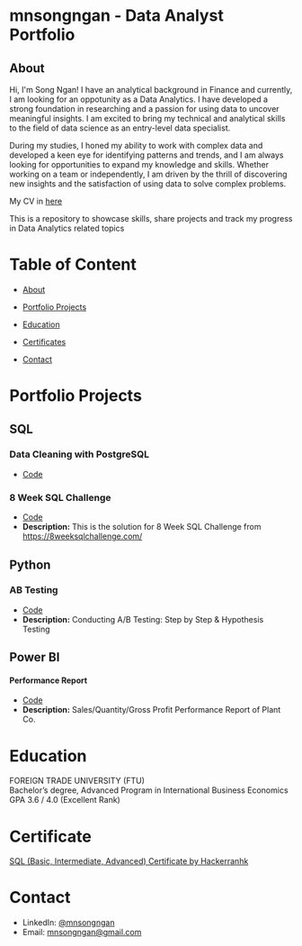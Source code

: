 # mnsongngan - Data Analyst Portfolio
## About
Hi, I'm Song Ngan! I have an analytical background in Finance and currently, I am looking for an oppotunity as a Data Analytics. I have developed a strong foundation in researching and a passion for using data to uncover meaningful insights. I am excited to bring my technical and analytical skills to the field of data science as an entry-level data specialist.

During my studies, I honed my ability to work with complex data and developed a keen eye for identifying patterns and trends, and I am always looking for opportunities to expand my knowledge and skills. Whether working on a team or independently, I am driven by the thrill of discovering new insights and the satisfaction of using data to solve complex problems.

My CV in [here](https://drive.google.com/drive/folders/1avE4bHcNSaQWbSnpfJk4tk8ViecgkWxt?usp=sharing)

This is a repository to showcase skills, share projects and track my progress in Data Analytics related topics

# Table of Content
* [About](https://github.com/mnsongngan/DA-portfolio/blob/main/README.md#about)
* [Portfolio Projects](https://github.com/mnsongngan/DA-portfolio/blob/main/README.md#portfolio-projects)
  
* [Education](https://github.com/mnsongngan/DA-portfolio/blob/main/README.md#education)

* [Certificates](https://github.com/mnsongngan/DA-portfolio/blob/main/README.md#certificates)

* [Contact](https://github.com/mnsongngan/DA-portfolio/blob/main/README.md#contact)

# Portfolio Projects
 ## SQL
### Data Cleaning with PostgreSQL
* [Code](https://github.com/mnsongngan/portfolio.project/tree/main/Data%20Cleaning%20with%20PostgreSQL)
### 8 Week SQL Challenge
* [Code](https://github.com/mnsongngan/portfolio.project/tree/88a23dbd1bf9b48ce7ea11565baed04ecbe09144/8weeksqlchallenge/Case%20study%20%231%20-%20Danny's%20Diner)
* **Description:** This is the solution for 8 Week SQL Challenge from https://8weeksqlchallenge.com/
 ## Python
### AB Testing
* [Code](https://github.com/mnsongngan/python_project/tree/f6eee1359d9fb3b4c7ba05d8f175343d040cd1b6/AB%20Testing)
* **Description:** Conducting A/B Testing: Step by Step & Hypothesis Testing
 ## Power BI
#### Performance Report
* [Code](https://github.com/mnsongngan/PowerBI_Project.git)
 * **Description:** Sales/Quantity/Gross Profit Performance Report of Plant Co.
# Education
FOREIGN TRADE UNIVERSITY (FTU)	            					       
Bachelor’s degree, Advanced Program in International Business Economics 		
GPA 3.6 / 4.0 (Excellent Rank)	

# Certificate
[SQL (Basic, Intermediate, Advanced) Certificate by Hackerranhk](https://www.hackerrank.com/certificates/12de4d090ede)

# Contact
* LinkedIn: [@mnsongngan](https://www.linkedin.com/in/songnganmainu/)
* Email: mnsongngan@gmail.com
